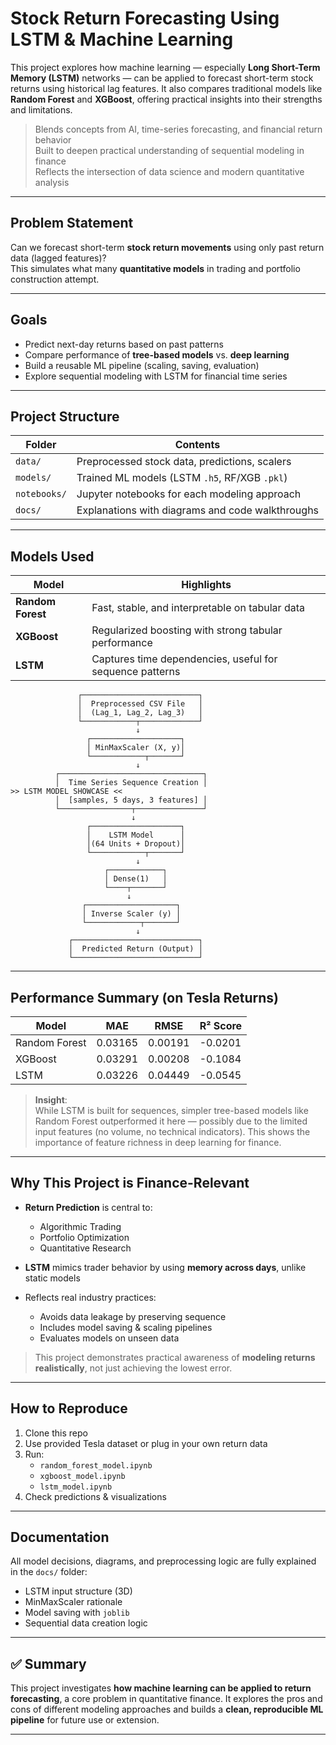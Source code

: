 #  Stock Return Forecasting Using LSTM & Machine Learning

This project explores how machine learning — especially **Long Short-Term Memory (LSTM)** networks — can be applied to forecast short-term stock returns using historical lag features. It also compares traditional models like **Random Forest** and **XGBoost**, offering practical insights into their strengths and limitations.

>  Blends concepts from AI, time-series forecasting, and financial return behavior  
>  Built to deepen practical understanding of sequential modeling in finance  
>  Reflects the intersection of data science and modern quantitative analysis

---

##  Problem Statement

Can we forecast short-term **stock return movements** using only past return data (lagged features)?  
This simulates what many **quantitative models** in trading and portfolio construction attempt.

---

##  Goals

- Predict next-day returns based on past patterns
- Compare performance of **tree-based models** vs. **deep learning**
- Build a reusable ML pipeline (scaling, saving, evaluation)
- Explore sequential modeling with LSTM for financial time series

---

##  Project Structure

| Folder        | Contents                                     |
|---------------|----------------------------------------------|
| `data/`       | Preprocessed stock data, predictions, scalers|
| `models/`     | Trained ML models (LSTM `.h5`, RF/XGB `.pkl`)|
| `notebooks/`  | Jupyter notebooks for each modeling approach |
| `docs/`       | Explanations with diagrams and code walkthroughs |

---

##  Models Used

| Model          | Highlights                                     |
|----------------|-----------------------------------------------|
| **Random Forest** | Fast, stable, and interpretable on tabular data |
| **XGBoost**        | Regularized boosting with strong tabular performance |
| **LSTM**           | Captures time dependencies, useful for sequence patterns |

```
               ┌──────────────────────────┐
               │  Preprocessed CSV File   │
               │  (Lag_1, Lag_2, Lag_3)   │
               └────────────┬─────────────┘
                            ↓
                 ┌────────────────────┐
                 │ MinMaxScaler (X, y)│
                 └────────────┬───────┘
                            ↓
          ┌────────────────────────────────┐
          │  Time Series Sequence Creation │                                                 >> LSTM MODEL SHOWCASE <<
          │  [samples, 5 days, 3 features] │
          └────────────────┬───────────────┘
                           ↓
                 ┌────────────────────┐                                                       
                 │    LSTM Model      │
                 │(64 Units + Dropout)│                                              
                 └────────────┬───────┘
                            ↓
                     ┌────────────┐
                     │ Dense(1)   │
                     └────┬───────┘
                          ↓
                ┌────────────────────┐
                │ Inverse Scaler (y) │
                └────────────┬───────┘
                            ↓
             ┌────────────────────────────┐
             │  Predicted Return (Output) │
             └────────────────────────────┘
```


---

##  Performance Summary (on Tesla Returns)

| Model        | MAE      | RMSE     | R² Score  |
|--------------|----------|----------|-----------|
| Random Forest| 0.03165  | 0.00191  | -0.0201   |
| XGBoost      | 0.03291  | 0.00208  | -0.1084   |
| LSTM         | 0.03226  | 0.04449  | -0.0545   |

>  **Insight**:  
> While LSTM is built for sequences, simpler tree-based models like Random Forest outperformed it here — possibly due to the limited input features (no volume, no technical indicators).
This shows the importance of feature richness in deep learning for finance.

---

##  Why This Project is Finance-Relevant

- **Return Prediction** is central to:
  - Algorithmic Trading
  - Portfolio Optimization
  - Quantitative Research

- **LSTM** mimics trader behavior by using **memory across days**, unlike static models

- Reflects real industry practices:
  - Avoids data leakage by preserving sequence
  - Includes model saving & scaling pipelines
  - Evaluates models on unseen data

> This project demonstrates practical awareness of **modeling returns realistically**, not just achieving the lowest error.

---

##  How to Reproduce

1. Clone this repo
2. Use provided Tesla dataset or plug in your own return data
3. Run:
    - `random_forest_model.ipynb`
    - `xgboost_model.ipynb`
    - `lstm_model.ipynb`
4. Check predictions & visualizations

---

##  Documentation

All model decisions, diagrams, and preprocessing logic are fully explained in the `docs/` folder:

- LSTM input structure (3D)
- MinMaxScaler rationale
- Model saving with `joblib`
- Sequential data creation logic

---

## ✅ Summary

This project investigates **how machine learning can be applied to return forecasting**, a core problem in quantitative finance. It explores the pros and cons of different modeling approaches and builds a **clean, reproducible ML pipeline** for future use or extension.

---


